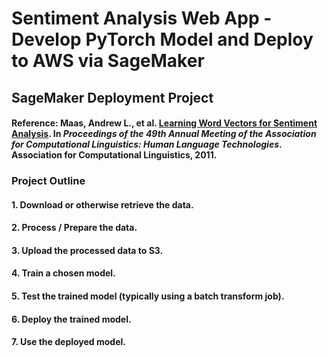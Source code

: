 # Sentiment Analysis Web App - Develop PyTorch Model and Deploy to AWS via SageMaker
## SageMaker Deployment Project

#### Reference: Maas, Andrew L., et al. [Learning Word Vectors for Sentiment Analysis](http://ai.stanford.edu/~amaas/data/sentiment/). In _Proceedings of the 49th Annual Meeting of the Association for Computational Linguistics: Human Language Technologies_. Association for Computational Linguistics, 2011.

### Project  Outline

#### 1. Download or otherwise retrieve the data.
#### 2. Process / Prepare the data.
#### 3. Upload the processed data to S3.
#### 4. Train a chosen model.
#### 5. Test the trained model (typically using a batch transform job).
#### 6. Deploy the trained model.
#### 7. Use the deployed model.
